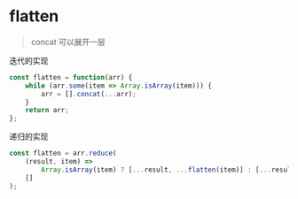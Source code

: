 # flatten

> concat 可以展开一层

迭代的实现

```javascript
const flatten = function(arr) {
    while (arr.some(item => Array.isArray(item))) {
        arr = [].concat(...arr);
    }
    return arr;
};
```

递归的实现

```javascript
const flatten = arr.reduce(
    (result, item) =>
        Array.isArray(item) ? [...result, ...flatten(item)] : [...result, item],
    []
);
```
